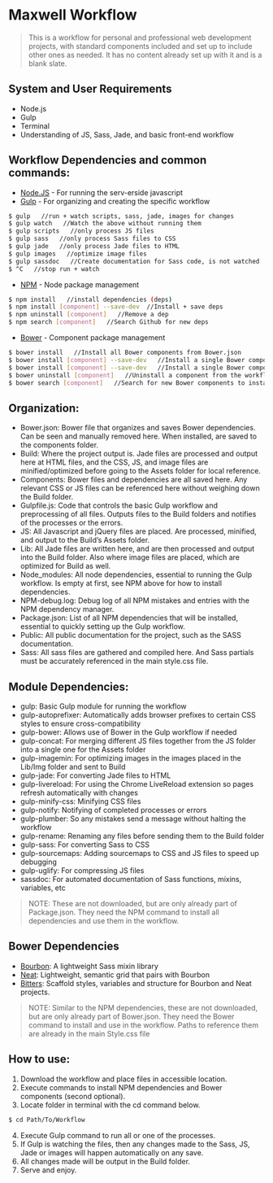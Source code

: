 # Maxwell Workflow

> This is a workflow for personal and professional web development projects, 
> with standard components included and set up to include other ones as needed. 
> It has no content already set up with it and is a blank slate.

## System and User Requirements

- Node.js
- Gulp
- Terminal
- Understanding of JS, Sass, Jade, and basic front-end workflow

## Workflow Dependencies and common commands:

- [Node.JS] - For running the serv-erside javascript
- [Gulp] - For organizing and creating the specific workflow
```sh
$ gulp   //run + watch scripts, sass, jade, images for changes
$ gulp watch   //Watch the above without running them
$ gulp scripts   //only process JS files
$ gulp sass   //only process Sass files to CSS
$ gulp jade   //only process Jade files to HTML
$ gulp images   //optimize image files
$ gulp sassdoc   //Create documentation for Sass code, is not watched
$ ^C   //stop run + watch
```
- [NPM] - Node package management
```sh
$ npm install   //install dependencies (deps)
$ npm install [component] --save-dev  //Install + save deps
$ npm uninstall [component]   //Remove a dep
$ npm search [component]   //Search Github for new deps
```
- [Bower] - Component package management
```sh
$ bower install   //Install all Bower components from Bower.json
$ bower install [component] --save-dev   //Install a single Bower component
$ bower install [component] --save-dev   //Install a single Bower component and save it to Bower.json (if not already there)
$ bower uninstall [component]   //Uninstall a component from the workflow and Bower components list
$ bower search [component]   //Search for new Bower components to install
```

## Organization:

- Bower.json: Bower file that organizes and saves Bower dependencies. Can be seen and manually removed here. When installed, are saved to the components folder.
- Build: Where the project output is. Jade files are processed and output here at HTML files, and the CSS, JS, and image files are minified/optimized before going to the Assets folder for local reference.
- Components: Bower files and dependencies are all saved here. Any relevant CSS or JS files can be referenced here without weighing down the Build folder.
- Gulpfile.js: Code that controls the basic Gulp workflow and preprocessing of all files. Outputs files to the Build folders and notifies of the processes or the errors.
- JS: All Javascript and jQuery files are placed. Are processed, minified, and output to the Build’s Assets folder.
- Lib: All Jade files are written here, and are then processed and output into the Build folder. Also where image files are placed, which are optimized for Build as well.
- Node_modules: All node dependencies, essential to running the Gulp workflow. Is empty at first, see NPM above for how to install dependencies.
- NPM-debug.log: Debug log of all NPM mistakes and entries with the NPM dependency manager.
- Package.json: List of all NPM dependencies that will be installed, essential to quickly setting up the Gulp workflow.
- Public: All public documentation for the project, such as the SASS documentation.
- Sass: All sass files are gathered and compiled here. And Sass partials must be accurately referenced in the main style.css file.

## Module Dependencies:

- gulp: Basic Gulp module for running the workflow
- gulp-autoprefixer: Automatically adds browser prefixes to certain CSS styles to ensure cross-compatibility
- gulp-bower: Allows use of Bower in the Gulp workflow if needed
- gulp-concat: For merging different JS files together from the JS folder into a single one for the Assets folder
- gulp-imagemin: For optimizing images in the images placed in the Lib/Img folder and sent to Build
- gulp-jade: For converting Jade files to HTML
- gulp-livereload: For using the Chrome LiveReload extension so pages refresh automatically with changes
- gulp-minify-css: Minifying CSS files
- gulp-notify: Notifying of completed processes or errors
- gulp-plumber: So any mistakes send a message without halting the workflow
- gulp-rename: Renaming any files before sending them to the Build folder
- gulp-sass: For converting Sass to CSS
- gulp-sourcemaps: Adding sourcemaps to CSS and JS files to speed up debugging
- gulp-uglify: For compressing JS files
- sassdoc: For automated documentation of Sass functions, mixins, variables, etc

> NOTE: These are not downloaded, but are only already part of Package.json. They need the NPM command to install all dependencies and use them in the workflow.

## Bower Dependencies
- [Bourbon]: A lightweight Sass mixin library
- [Neat]: Lightweight, semantic grid that pairs with Bourbon
- [Bitters]: Scaffold styles, variables and structure for Bourbon and Neat projects.

> NOTE: Similar to the NPM dependencies, these are not downloaded, but are only already part of Bower.json. They need the Bower command to install and use in the workflow. Paths to reference them are already in the main Style.css file

## How to use:

1. Download the workflow and place files in accessible location.
2. Execute commands to install NPM dependencies and Bower components (second optional).
3. Locate folder in terminal with the cd command below.
```sh
$ cd Path/To/Workflow
```
4. Execute Gulp command to run all or one of the processes.
5. If Gulp is watching the files, then any changes made to the Sass, JS, Jade or images will happen automatically on any save.
6. All changes made will be output in the Build folder.
7. Serve and enjoy.

[Bourbon]:http://bourbon.io/
[Neat]:http://neat.bourbon.io/
[Bitters]:http://bitters.bourbon.io/
[Bower]:http://bower.io/
[NPM]:https://www.npmjs.com/
[Node.JS]:https://nodejs.org/
[Gulp]:http://gulpjs.com/